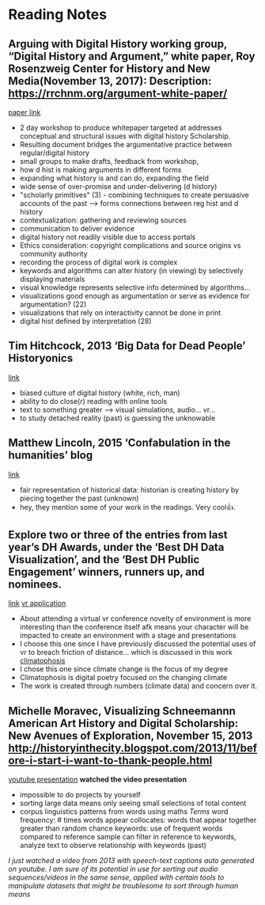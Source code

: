 # Reading Notes
## Arguing with Digital History working group, “Digital History and Argument,” white paper, Roy Rosenzweig Center for History and New Media(November 13, 2017): Description: https://rrchnm.org/argument-white-paper/
[paper link](https://rrchnm.org/wordpress/wp-content/uploads/2017/11/digital-history-and-argument.RRCHNM.pdf)

+ 2 day workshop to produce whitepaper targeted at addresses conceptual and structural issues with digital history Scholarship.
+ Resulting document bridges the argumentative practice between regular/digital history
+ small groups to make drafts, feedback from workshop,
+ how d hist is making arguments in different forms
+ expanding what history is and can do, expanding the field
+ wide sense of over-promise and under-delivering (d history)
+ "scholarly primitives" (3) - combining techniques to create persuasive accounts of the past --> forms connections between reg hist and d history
+ contextualization: gathering and reviewing sources
+ communication to deliver evidence
+ digital history not readily visible due to access portals
+ Ethics consideration: copyright complications and source origins vs community authority
+ recording the process of digital work is complex
+ keywords and algorithms can alter history (in viewing) by selectively displaying materials
+ visual knowledge represents selective info determined by algorithms...
+ visualizations good enough as argumentation or serve as evidence for argumentation? (22)
+ visualizations that rely on interactivity cannot be done in print
+ digital hist defined by interpretation (28)
## Tim Hitchcock, 2013 ‘Big Data for Dead People’ Historyonics
[link](https://historyonics.blogspot.com/2013/12/big-data-for-dead-people-digital.html)
+ biased culture of digital history (white, rich, man)
+ ability to do close(r) reading with online tools
+ text to something greater --> visual simulations, audio... vr...
+ to study detached reality (past) is guessing the unknowable
## Matthew Lincoln, 2015 ‘Confabulation in the humanities’ blog
[link](https://matthewlincoln.net/2015/03/21/confabulation-in-the-humanities.html)
+ fair representation of historical data: historian is creating history by piecing together the past (unknown)
+ hey, they mention some of your work in the readings. Very cool👍.
## Explore two or three of the entries from last year’s DH Awards, under the ‘Best DH Data Visualization’, and the ‘Best DH Public Engagement’ winners, runners up, and nominees.
[link](http://dhawards.org/dhawards2020/results/)
[vr application](https://kdl.kcl.ac.uk/blog/meeting-virtual-reality/)
+ About attending a virtual vr conference
novelty of environment is more interesting than the conference itself
afk means your character will be impacted
to create an environment with a stage and presentations
+ I choose this one since I have previously discussed the potential uses of vr to breach friction of distance... which is discussed in this work
[climatophosis](https://projects.cah.ucf.edu/mediaartsexhibits/ClimatesOfChange/Waliya/waliya.html)
+ I chose this one since climate change is the focus of my degree
+ Climatophosis is digital poetry focused on the changing climate
+ The work is created through numbers (climate data) and concern over it.

## Michelle Moravec, Visualizing Schneemannn American Art History and Digital Scholarship: New Avenues of Exploration, November 15, 2013 http://historyinthecity.blogspot.com/2013/11/before-i-start-i-want-to-thank-people.html
[youtube presentation](https://www.youtube.com/watch?v=KhPSc9yca6I&t=396s)
**watched the video presentation**
+ impossible to do projects by yourself
+ sorting large data means only seeing small selections of total content
+ corpus linguistics patterns from words using maths
*Terms*
word frequency: # times words appear
collocates: words that appear together greater than random chance
keywords: use of frequent words compared to reference sample
can filter in reference to keywords, analyze text to observe relationship with keywords (past)

*I just watched a video from 2013 with speech-text captions auto generated on youtube. I am sure of its potential in use for sorting out audio sequences/videos in the same sense, applied with certain tools to manipulate datasets that might be troublesome to sort through human means*
